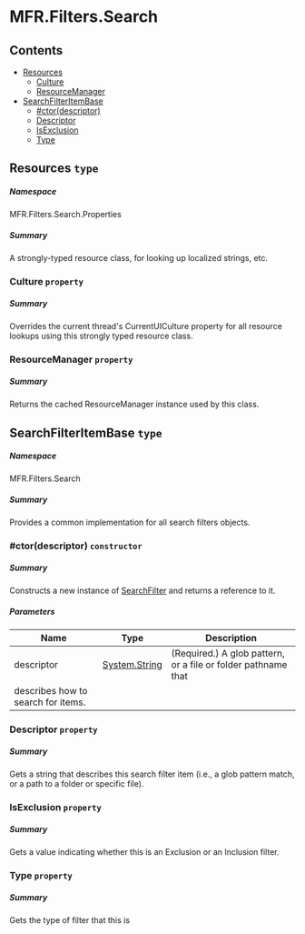 <a name='assembly'></a>
# MFR.Filters.Search

## Contents

- [Resources](#T-MFR-Objects-Filters-Search-Properties-Resources 'MFR.Filters.Search.Properties.Resources')
  - [Culture](#P-MFR-Objects-Filters-Search-Properties-Resources-Culture 'MFR.Filters.Search.Properties.Resources.Culture')
  - [ResourceManager](#P-MFR-Objects-Filters-Search-Properties-Resources-ResourceManager 'MFR.Filters.Search.Properties.Resources.ResourceManager')
- [SearchFilterItemBase](#T-MFR-Objects-Filters-Search-SearchFilterItemBase 'MFR.Filters.Search.SearchFilterItemBase')
  - [#ctor(descriptor)](#M-MFR-Objects-Filters-Search-SearchFilterItemBase-#ctor-System-String- 'MFR.Filters.Search.SearchFilterItemBase.#ctor(System.String)')
  - [Descriptor](#P-MFR-Objects-Filters-Search-SearchFilterItemBase-Descriptor 'MFR.Filters.Search.SearchFilterItemBase.Descriptor')
  - [IsExclusion](#P-MFR-Objects-Filters-Search-SearchFilterItemBase-IsExclusion 'MFR.Filters.Search.SearchFilterItemBase.IsExclusion')
  - [Type](#P-MFR-Objects-Filters-Search-SearchFilterItemBase-Type 'MFR.Filters.Search.SearchFilterItemBase.Type')

<a name='T-MFR-Objects-Filters-Search-Properties-Resources'></a>
## Resources `type`

##### Namespace

MFR.Filters.Search.Properties

##### Summary

A strongly-typed resource class, for looking up localized strings, etc.

<a name='P-MFR-Objects-Filters-Search-Properties-Resources-Culture'></a>
### Culture `property`

##### Summary

Overrides the current thread's CurrentUICulture property for all
  resource lookups using this strongly typed resource class.

<a name='P-MFR-Objects-Filters-Search-Properties-Resources-ResourceManager'></a>
### ResourceManager `property`

##### Summary

Returns the cached ResourceManager instance used by this class.

<a name='T-MFR-Objects-Filters-Search-SearchFilterItemBase'></a>
## SearchFilterItemBase `type`

##### Namespace

MFR.Filters.Search

##### Summary

Provides a common implementation for all search filters objects.

<a name='M-MFR-Objects-Filters-Search-SearchFilterItemBase-#ctor-System-String-'></a>
### #ctor(descriptor) `constructor`

##### Summary

Constructs a new instance of [SearchFilter](#T-MFR-Objects-SearchFilter 'MFR.SearchFilter') and returns a
reference to it.

##### Parameters

| Name | Type | Description |
| ---- | ---- | ----------- |
| descriptor | [System.String](http://msdn.microsoft.com/query/dev14.query?appId=Dev14IDEF1&l=EN-US&k=k:System.String 'System.String') | (Required.) A glob pattern, or a file or folder pathname that
describes how to search for items. |

<a name='P-MFR-Objects-Filters-Search-SearchFilterItemBase-Descriptor'></a>
### Descriptor `property`

##### Summary

Gets a string that describes this search filter item (i.e., a glob
pattern match, or a path to a folder or specific file).

<a name='P-MFR-Objects-Filters-Search-SearchFilterItemBase-IsExclusion'></a>
### IsExclusion `property`

##### Summary

Gets a value indicating whether this is an Exclusion or an Inclusion filter.

<a name='P-MFR-Objects-Filters-Search-SearchFilterItemBase-Type'></a>
### Type `property`

##### Summary

Gets the type of filter that this is
